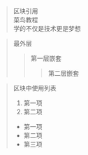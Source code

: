 > 区块引用  
> 菜鸟教程  
> 学的不仅是技术更是梦想


> 最外层
> > 第一层嵌套
> > > 第二层嵌套


> 区块中使用列表
> 1. 第一项
> 2. 第二项
> + 第一项
> + 第二项
> + 第三项


